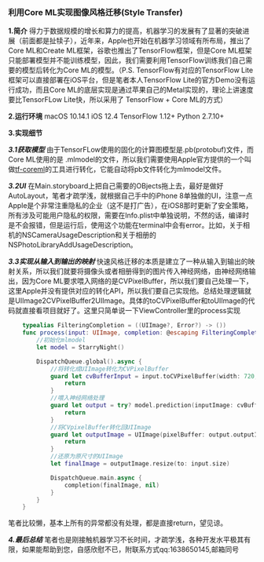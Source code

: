 ### 利用Core ML实现图像风格迁移(Style Transfer)

**1.简介**
得力于数据规模的增长和算力的提高，机器学习的发展有了显著的突破进展（前面都是扯犊子），近年来，Apple也开始在机器学习领域有所布局，推出了Core ML和Create ML框架，谷歌也推出了TensorFlow框架，但是Core ML框架只能部署模型并不能训练模型，因此，我们需要利用TensorFlow训练我们自己需要的模型后转化为Core ML的模型。（P.S. TensorFlow有对应的TensorFlow Lite框架可以直接部署在iOS平台，但是笔者本人TensorFlow Lite的官方Demo没有运行成功，而且Core ML的底层实现是通过苹果自己的Metal实现的，理论上讲速度要比TensorFLow Lite快，所以采用了 TensorFlow + Core ML的方式）

**2.运行环境**
macOS 10.14.1 
iOS 12.4
TensorFlow 1.12+
Python 2.7.10+

**3.实现细节**

***3.1获取模型***
由于TensorFLow使用的固化的计算图模型是.pb(protobuf)文件，而Core ML使用的是 .mlmodel的文件，所以我们需要使用Apple官方提供的一个叫做[tf-coreml](https://github.com/tf-coreml/tf-coreml)的工具进行转化，它能自动将pb文件转化为mlmodel文件。

***3.2UI***
在Main.storyboard上把自己需要的OBjects拖上去，最好是做好AutoLayout，笔者才疏学浅，就根据自己手中的iPhone 8单独做的UI，注意一点Apple是个非常注重隐私的企业（这不是打广告），在iOS8那时更新了安全策略，所有涉及可能用户隐私的权限，需要在Info.plist中单独说明，不然的话，编译时是不会报错，但是运行后，使用这个功能在terminal中会有error。比如，关于相机的NSCameraUsageDescription和关于相册的NSPhotoLibraryAddUsageDescription。

***3.3实现从输入到输出的映射***
快速风格迁移的本质是建立了一种从输入到输出的映射关系，所以我们就要将摄像头或者相册得到的图片传入神经网络，由神经网络输出，因为Core ML要求喂入网络的是CVPixelBuffer，所以我们要自己处理一下，这里Apple并没有提供对应的转化API，所以我们要自己实现他。总结处理逻辑就是UIImage2CVPixelBuffer2UIImage。具体的toCVPixelBuffer和toUIImage的代码就直接看项目就好了。这里只简单说一下ViewController里的process实现
```swift
    typealias FilteringCompletion = ((UIImage?, Error?) -> ())
    func process(input: UIImage, completion: @escaping FilteringCompletion) {
        //初始化mlmodel
        let model = StarryNight()

        DispatchQueue.global().async {
            //将转化成UIImage转化为CVPixelBuffer
            guard let cvBufferInput = input.toCVPixelBuffer(width: 720, height: 720) else {
                return
            }
            //喂入神经网络处理
            guard let output = try? model.prediction(inputImage: cvBufferInput) else {
                return
            }
            //将CVpixelBuffer转化回UIImage
            guard let outputImage = UIImage(pixelBuffer: output.outputImage) else {
                return
            }
            //还原为原尺寸的UIImage
            let finalImage = outputImage.resize(to: input.size)

            DispatchQueue.main.async {
                completion(finalImage, nil)
            }
        }  
    }
```
笔者比较懒，基本上所有的异常都没有处理，都是直接return，望见谅。

***4.最后总结***
笔者也是刚接触机器学习不长时间，才疏学浅，各种开发水平极其有限，如果能帮助到您，自感欣慰不已，附联系方式qq:1638650145,邮箱同号
